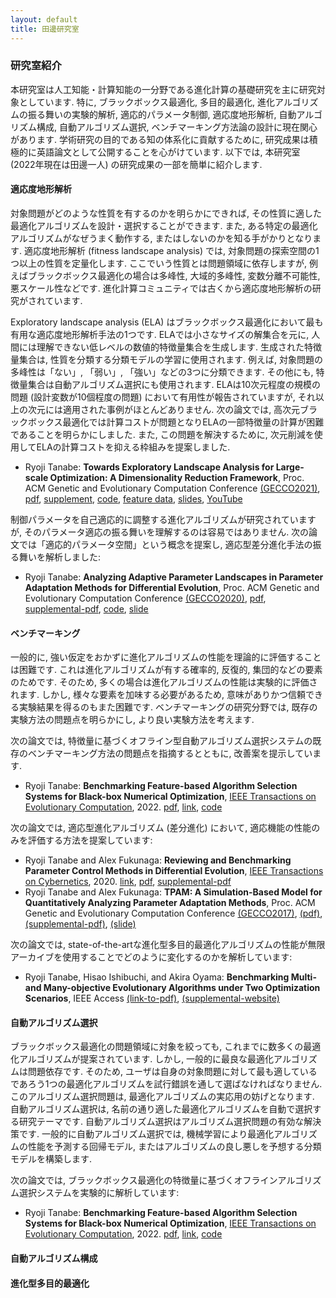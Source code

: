 ```yaml
---
layout: default
title: 田邊研究室
---
```


### 研究室紹介

本研究室は人工知能・計算知能の一分野である進化計算の基礎研究を主に研究対象としています.
特に, ブラックボックス最適化, 多目的最適化, 進化アルゴリズムの振る舞いの実験的解析, 適応的パラメータ制御, 適応度地形解析, 自動アルゴリズム構成, 自動アルゴリズム選択, ベンチマーキング方法論の設計に現在関心があります.
学術研究の目的である知の体系化に貢献するために, 研究成果は積極的に英語論文として公開することを心がけています.
以下では, 本研究室 (2022年現在は田邊一人) の研究成果の一部を簡単に紹介します.


#### 適応度地形解析

対象問題がどのような性質を有するのかを明らかにできれば, その性質に適した最適化アルゴリズムを設計・選択することができます.
また, ある特定の最適化アルゴリズムがなぜうまく動作する, またはしないのかを知る手がかりとなります.
適応度地形解析 (fitness landscape analysis) では, 対象問題の探索空間の1つ以上の性質を定量化します.
ここでいう性質とは問題領域に依存しますが, 例えばブラックボックス最適化の場合は多峰性, 大域的多峰性, 変数分離不可能性, 悪スケール性などです.
進化計算コミュニティでは古くから適応度地形解析の研究がされています.

Exploratory landscape analysis (ELA) はブラックボックス最適化において最も有用な適応度地形解析手法の1つです.
ELAでは小さなサイズの解集合を元に, 人間には理解できない低レベルの数値的特徴量集合を生成します.
生成された特徴量集合は, 性質を分類する分類モデルの学習に使用されます.
例えば, 対象問題の多峰性は「ない」, 「弱い」, 「強い」などの3つに分類できます.
その他にも, 特徴量集合は自動アルゴリズム選択にも使用されます.
ELAは10次元程度の規模の問題 (設計変数が10個程度の問題) において有用性が報告されていますが, それ以上の次元には適用された事例がほとんどありません.
次の論文では, 高次元ブラックボックス最適化では計算コストが問題となりELAの一部特徴量の計算が困難であることを明らかにしました.
また, この問題を解決するために, 次元削減を使用してELAの計算コストを抑える枠組みを提案しました.

*  Ryoji Tanabe: **Towards Exploratory Landscape Analysis for Large-scale Optimization: A Dimensionality Reduction Framework**, Proc. ACM Genetic and Evolutionary Computation Conference [(GECCO2021)](https://gecco-2021.sigevo.org/HomePage), [pdf](https://arxiv.org/abs/2104.10301), [supplement](pdf/gecco21-supp.pdf), [code](https://github.com/ryojitanabe/ela_drframework), [feature data](https://drive.google.com/drive/folders/1MRiiirvi-bJmaO56h3xlZrGITR4oERIP), [slides](pdf/t-gecco2021-slides.pdf), [YouTube](https://www.youtube.com/watch?v=QlVjhVAJs6Y)

制御パラメータを自己適応的に調整する進化アルゴリズムが研究されていますが, そのパラメータ適応の振る舞いを理解するのは容易ではありません. 次の論文では「適応的パラメータ空間」という概念を提案し, 適応型差分進化手法の振る舞いを解析しました:

*  Ryoji Tanabe: **Analyzing Adaptive Parameter Landscapes in Parameter Adaptation Methods for Differential Evolution**, Proc. ACM Genetic and Evolutionary Computation Conference [(GECCO2020)](http://gecco-2020.sigevo.org/), [pdf](https://arxiv.org/abs/2009.12531), [supplemental-pdf](pdf/t-gecco2020-supp.pdf), [code](https://github.com/ryojitanabe/APL), [slide](pdf/t-gecco2020-slide.pdf)

#### ベンチマーキング

一般的に, 強い仮定をおかずに進化アルゴリズムの性能を理論的に評価することは困難です.
これは進化アルゴリズムが有する確率的, 反復的, 集団的などの要素のためです.
そのため, 多くの場合は進化アルゴリズムの性能は実験的に評価されます.
しかし, 様々な要素を加味する必要があるため, 意味がありかつ信頼できる実験結果を得るのもまた困難です.
ベンチマーキングの研究分野では, 既存の実験方法の問題点を明らかにし, より良い実験方法を考えます.

次の論文では, 特徴量に基づくオフライン型自動アルゴリズム選択システムの既存のベンチマーキング方法の問題点を指摘するとともに, 改善案を提示しています.

* Ryoji Tanabe: **Benchmarking Feature-based Algorithm Selection Systems for Black-box Numerical Optimization**, [IEEE Transactions on Evolutionary Computation](https://ieeexplore.ieee.org/xpl/RecentIssue.jsp?punumber=4235), 2022. [pdf](https://arxiv.org/abs/2109.08377), [link](https://ieeexplore.ieee.org/document/9762332), [code](https://github.com/ryojitanabe/as_bbo)

次の論文では, 適応型進化アルゴリズム (差分進化) において, 適応機能の性能のみを評価する方法を提案しています:

* Ryoji Tanabe and Alex Fukunaga: **Reviewing and Benchmarking Parameter Control Methods in Differential Evolution**, [IEEE Transactions on Cybernetics](https://ieeexplore.ieee.org/xpl/RecentIssue.jsp?punumber=6221036), 2020. [link](https://ieeexplore.ieee.org/document/8626758), [pdf](https://arxiv.org/abs/2010.01035), [supplemental-pdf](pdf/tf-tcyb2018-supp.pdf)
*  Ryoji Tanabe and Alex Fukunaga: **TPAM: A Simulation-Based Model for Quantitatively Analyzing Parameter Adaptation Methods**, Proc. ACM Genetic and Evolutionary Computation Conference [(GECCO2017)](http://gecco-2017.sigevo.org/), [(pdf)](https://arxiv.org/abs/2010.01877), [(supplemental-pdf)](pdf/tf-gecco2017-supp.pdf), [(slide)](pdf/tf-gecco2017-slide.pdf)

次の論文では, state-of-the-artな進化型多目的最適化アルゴリズムの性能が無限アーカイブを使用することでどのように変化するのかを解析しています:

* Ryoji Tanabe, Hisao Ishibuchi, and Akira Oyama: **Benchmarking Multi- and Many-objective Evolutionary Algorithms under Two Optimization Scenarios**, IEEE Access [(link-to-pdf)](http://ieeexplore.ieee.org/document/8031325/), [(supplemental-website)](https://sites.google.com/site/benchmarkingmoeas/)

#### 自動アルゴリズム選択

ブラックボックス最適化の問題領域に対象を絞っても, これまでに数多くの最適化アルゴリズムが提案されています.
しかし, 一般的に最良な最適化アルゴリズムは問題依存です.
そのため, ユーザは自身の対象問題に対して最も適しているであろう1つの最適化アルゴリズムを試行錯誤を通して選ばなければなりません.
このアルゴリズム選択問題は, 最適化アルゴリズムの実応用の妨げとなります.
自動アルゴリズム選択は, 名前の通り適した最適化アルゴリズムを自動で選択する研究テーマです.
自動アルゴリズム選択はアルゴリズム選択問題の有効な解決策です.
一般的に自動アルゴリズム選択では, 機械学習により最適化アルゴリズムの性能を予測する回帰モデル, またはアルゴリズムの良し悪しを予想する分類モデルを構築します.

次の論文では, ブラックボックス最適化の特徴量に基づくオフラインアルゴリズム選択システムを実験的に解析しています:

* Ryoji Tanabe: **Benchmarking Feature-based Algorithm Selection Systems for Black-box Numerical Optimization**, [IEEE Transactions on Evolutionary Computation](https://ieeexplore.ieee.org/xpl/RecentIssue.jsp?punumber=4235), 2022. [pdf](https://arxiv.org/abs/2109.08377), [link](https://ieeexplore.ieee.org/document/9762332), [code](https://github.com/ryojitanabe/as_bbo)

#### 自動アルゴリズム構成

#### 進化型多目的最適化





